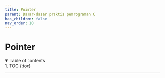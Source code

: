 ```yaml
---
title: Pointer
parent: Dasar-dasar praktis pemrograman C
has_children: false
nav_order: 10
---
```


# Pointer

<details open markdown="block">
<summary>
Table of contents
</summary>
1. TOC
{:toc}
</details>

---
